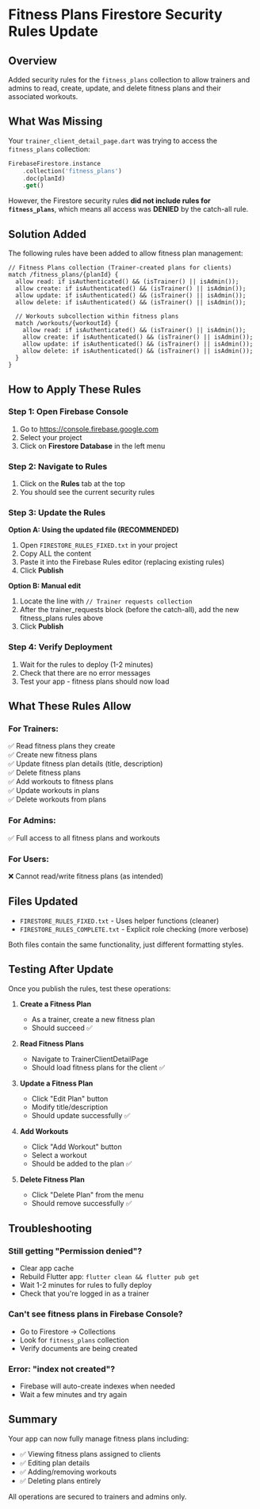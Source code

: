 # Fitness Plans Firestore Security Rules Update

## Overview
Added security rules for the `fitness_plans` collection to allow trainers and admins to read, create, update, and delete fitness plans and their associated workouts.

## What Was Missing
Your `trainer_client_detail_page.dart` was trying to access the `fitness_plans` collection:
```dart
FirebaseFirestore.instance
    .collection('fitness_plans')
    .doc(planId)
    .get()
```

However, the Firestore security rules **did not include rules for `fitness_plans`**, which means all access was **DENIED** by the catch-all rule.

## Solution Added
The following rules have been added to allow fitness plan management:

```firestore
// Fitness Plans collection (Trainer-created plans for clients)
match /fitness_plans/{planId} {
  allow read: if isAuthenticated() && (isTrainer() || isAdmin());
  allow create: if isAuthenticated() && (isTrainer() || isAdmin());
  allow update: if isAuthenticated() && (isTrainer() || isAdmin());
  allow delete: if isAuthenticated() && (isTrainer() || isAdmin());
  
  // Workouts subcollection within fitness plans
  match /workouts/{workoutId} {
    allow read: if isAuthenticated() && (isTrainer() || isAdmin());
    allow create: if isAuthenticated() && (isTrainer() || isAdmin());
    allow update: if isAuthenticated() && (isTrainer() || isAdmin());
    allow delete: if isAuthenticated() && (isTrainer() || isAdmin());
  }
}
```

## How to Apply These Rules

### Step 1: Open Firebase Console
1. Go to https://console.firebase.google.com
2. Select your project
3. Click on **Firestore Database** in the left menu

### Step 2: Navigate to Rules
1. Click on the **Rules** tab at the top
2. You should see the current security rules

### Step 3: Update the Rules
**Option A: Using the updated file (RECOMMENDED)**
1. Open `FIRESTORE_RULES_FIXED.txt` in your project
2. Copy ALL the content
3. Paste it into the Firebase Rules editor (replacing existing rules)
4. Click **Publish**

**Option B: Manual edit**
1. Locate the line with `// Trainer requests collection`
2. After the trainer_requests block (before the catch-all), add the new fitness_plans rules above
3. Click **Publish**

### Step 4: Verify Deployment
1. Wait for the rules to deploy (1-2 minutes)
2. Check that there are no error messages
3. Test your app - fitness plans should now load

## What These Rules Allow

### For Trainers:
✅ Read fitness plans they create  
✅ Create new fitness plans  
✅ Update fitness plan details (title, description)  
✅ Delete fitness plans  
✅ Add workouts to fitness plans  
✅ Update workouts in plans  
✅ Delete workouts from plans  

### For Admins:
✅ Full access to all fitness plans and workouts

### For Users:
❌ Cannot read/write fitness plans (as intended)

## Files Updated
- `FIRESTORE_RULES_FIXED.txt` - Uses helper functions (cleaner)
- `FIRESTORE_RULES_COMPLETE.txt` - Explicit role checking (more verbose)

Both files contain the same functionality, just different formatting styles.

## Testing After Update

Once you publish the rules, test these operations:

1. **Create a Fitness Plan**
   - As a trainer, create a new fitness plan
   - Should succeed ✅

2. **Read Fitness Plans**
   - Navigate to TrainerClientDetailPage
   - Should load fitness plans for the client ✅

3. **Update a Fitness Plan**
   - Click "Edit Plan" button
   - Modify title/description
   - Should update successfully ✅

4. **Add Workouts**
   - Click "Add Workout" button
   - Select a workout
   - Should be added to the plan ✅

5. **Delete Fitness Plan**
   - Click "Delete Plan" from the menu
   - Should remove successfully ✅

## Troubleshooting

### Still getting "Permission denied"?
- Clear app cache
- Rebuild Flutter app: `flutter clean && flutter pub get`
- Wait 1-2 minutes for rules to fully deploy
- Check that you're logged in as a trainer

### Can't see fitness plans in Firebase Console?
- Go to Firestore → Collections
- Look for `fitness_plans` collection
- Verify documents are being created

### Error: "index not created"?
- Firebase will auto-create indexes when needed
- Wait a few minutes and try again

## Summary
Your app can now fully manage fitness plans including:
- ✅ Viewing fitness plans assigned to clients
- ✅ Editing plan details
- ✅ Adding/removing workouts
- ✅ Deleting plans entirely

All operations are secured to trainers and admins only.
